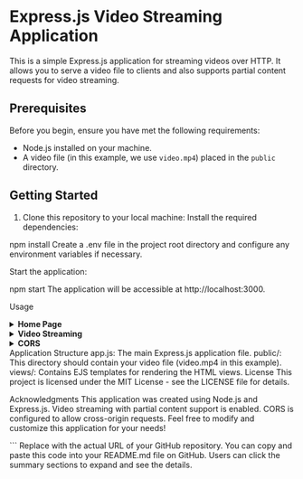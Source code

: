 # Express.js Video Streaming Application

This is a simple Express.js application for streaming videos over HTTP. It allows you to serve a video file to clients and also supports partial content requests for video streaming.

## Prerequisites

Before you begin, ensure you have met the following requirements:

- Node.js installed on your machine.
- A video file (in this example, we use `video.mp4`) placed in the `public` directory.

## Getting Started

1. Clone this repository to your local machine:
Install the required dependencies:

npm install
Create a .env file in the project root directory and configure any environment variables if necessary.

Start the application:

npm start
The application will be accessible at http://localhost:3000.

Usage
<details>
<summary><strong>Home Page</strong></summary>
Visit the home page at / to view the video streaming interface.

</details>
<details>
<summary><strong>Video Streaming</strong></summary>
To stream the video, go to /video.
To support partial content requests for video streaming, visit /stream-video.
</details>
<details>
<summary><strong>CORS</strong></summary>
The application includes CORS support to allow cross-origin requests. You can configure CORS settings in the code according to your requirements.

</details>
Application Structure
app.js: The main Express.js application file.
public/: This directory should contain your video file (video.mp4 in this example).
views/: Contains EJS templates for rendering the HTML views.
License
This project is licensed under the MIT License - see the LICENSE file for details.

Acknowledgments
This application was created using Node.js and Express.js.
Video streaming with partial content support is enabled.
CORS is configured to allow cross-origin requests.
Feel free to modify and customize this application for your needs!

</details>
```
Replace <repository_url> with the actual URL of your GitHub repository. You can copy and paste this code into your README.md file on GitHub. Users can click the summary sections to expand and see the details.
